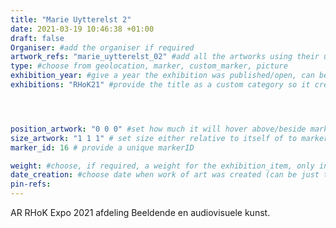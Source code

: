 ```yaml
---
title: "Marie Uytterelst 2"
date: 2021-03-19 10:46:38 +01:00
draft: false
Organiser: #add the organiser if required
artwork_refs: "marie_uytterelst_02" #add all the artworks using their unique ID Name
type: #choose from geolocation, marker, custom_marker, picture
exhibition_year: #give a year the exhibition was published/open, can be different of creation date of this item
exhibitions: "RHoK21" #provide the title as a custom category so it creates a page for the exhibition




position_artwork: "0 0 0" #set how much it will hover above/beside marker/geolocation. Use "0 0 0" for 3 axes
size_artwork: "1 1 1" # set size either relative to itself of to markers
marker_id: 16 # provide a unique markerID

weight: #choose, if required, a weight for the exhibition_item, only integers
date_creation: #choose date when work of art was created (can be just the year if needed)
pin-refs:
---
```

AR RHoK Expo 2021 afdeling Beeldende en audiovisuele kunst.
